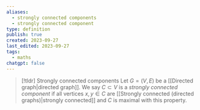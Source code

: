 ```yaml
---
aliases:
  - strongly connected components
  - strongly connected component
type: definition
publish: true
created: 2023-09-27
last_edited: 2023-09-27
tags:
  - maths
chatgpt: false
---
```

> [!tldr] Strongly connected components
> Let $G = (V,E)$ be a [[Directed graph|directed graph]]. We say $C \subset V$ is a *strongly connected component* if all vertices $x,y \in C$ are [[Strongly connected (directed graphs)|strongly connected]] and $C$ is maximal with this property.  

